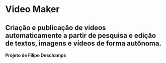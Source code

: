 # Video Maker
Criação e publicação de videos automaticamente a partir de pesquisa e edição de textos, imagens e vídeos de forma autônoma.
---
**Projeto de Filipe Deschamps**
